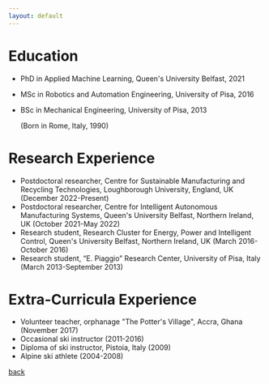 ```yaml
---
layout: default
---
```


# Education
* PhD in Applied Machine Learning, Queen's University Belfast, 2021
* MSc in Robotics and Automation Engineering, University of Pisa, 2016
* BSc in Mechanical Engineering, University of Pisa, 2013

  (Born in Rome, Italy, 1990)

# Research Experience
* Postdoctoral researcher, Centre for Sustainable Manufacturing and Recycling Technologies, Loughborough University, England, UK (December 2022-Present)
* Postdoctoral researcher, Centre for Intelligent Autonomous Manufacturing Systems, Queen's University Belfast, Northern Ireland, UK (October 2021-May 2022)
* Research student, Research Cluster for Energy, Power and Intelligent Control, Queen's University Belfast, Northern Ireland, UK (March 2016-October 2016)
* Research student, “E. Piaggio” Research Center, University of Pisa, Italy (March 2013-September 2013)

# Extra-Curricula Experience
* Volunteer teacher, orphanage "The Potter's Village", Accra, Ghana (November 2017)
* Occasional ski instructor (2011-2016)
* Diploma of ski instructor, Pistoia, Italy (2009)
* Alpine ski athlete (2004-2008) 

[back](./)
